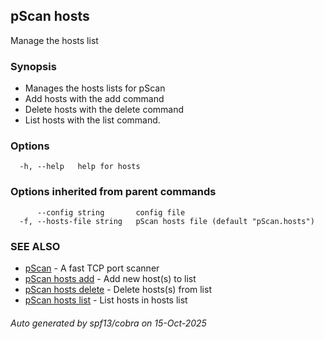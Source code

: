 ## pScan hosts

Manage the hosts list

### Synopsis

- Manages the hosts lists for pScan
- Add hosts with the add command
- Delete hosts with the delete command
- List hosts with the list command.

### Options

```
  -h, --help   help for hosts
```

### Options inherited from parent commands

```
      --config string       config file
  -f, --hosts-file string   pScan hosts file (default "pScan.hosts")
```

### SEE ALSO

* [pScan](pScan.md)	 - A fast TCP port scanner
* [pScan hosts add](pScan_hosts_add.md)	 - Add new host(s) to list
* [pScan hosts delete](pScan_hosts_delete.md)	 - Delete hosts(s) from list
* [pScan hosts list](pScan_hosts_list.md)	 - List hosts in hosts list

###### Auto generated by spf13/cobra on 15-Oct-2025
